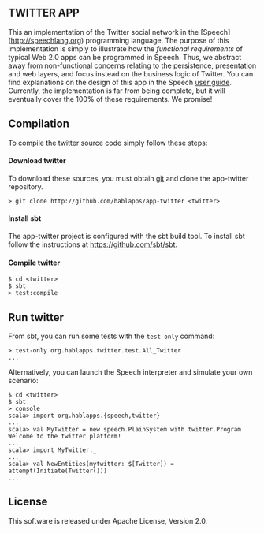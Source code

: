 ## TWITTER APP 

This an implementation of the Twitter social network in the [Speech]
(http://speechlang.org) programming language. The purpose of this
implementation is simply to illustrate how the *functional
requirements* of typical Web 2.0 apps can be programmed in
Speech. Thus, we abstract away from non-functional concerns relating
to the persistence, presentation and web layers, and focus instead on
the business logic of Twitter. You can find explanations on the design
of this app in the Speech [user
guide](http://speechlang.org). Currently, the implementation is far
from being complete, but it will eventually cover the 100% of these
requirements. We promise!

## Compilation

To compile the twitter source code simply follow these steps:

#### Download twitter 

To download these sources, you must obtain [git](http://git-scm.com/)
and clone the app-twitter repository.

```shell 
> git clone http://github.com/hablapps/app-twitter <twitter>
```

#### Install sbt 

The app-twitter project is configured with the sbt build tool. To
install sbt follow the instructions at <https://github.com/sbt/sbt>.

#### Compile twitter 

```shell
$ cd <twitter>
$ sbt 
> test:compile
```

## Run twitter

From sbt, you can run some tests with the `test-only` command:

```shell
> test-only org.hablapps.twitter.test.All_Twitter
...
```

Alternatively, you can launch the Speech interpreter and simulate your
own scenario:

```shell
$ cd <twitter>
$ sbt
> console
scala> import org.hablapps.{speech,twitter}
...
scala> val MyTwitter = new speech.PlainSystem with twitter.Program
Welcome to the twitter platform!
...
scala> import MyTwitter._
...
scala> val NewEntities(mytwitter: $[Twitter]) = attempt(Initiate(Twitter()))
...
```

## License

This software is released under Apache License, Version 2.0.

